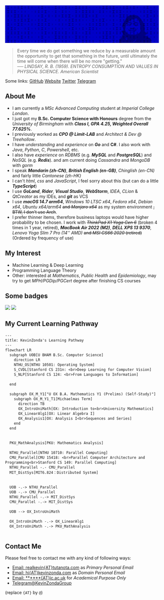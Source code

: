 [![](img/banner-imperial.png)](https://github.com/KevinZonda)

> Every time we do get something we reduce by a measurable amount the opportunity to get that something in the future, until ultimately the time will come when there will be no more "getting."  
> ── *LINDSAY, R. B. (1959). ENTROPY CONSUMPTION AND VALUES IN PHYSICAL SCIENCE. American Scientist*

Some links:
[GitHub](https://github.com/KevinZonda)
[Website](https://KevinZonda.com)
[Twitter](https://twitter.com/toncoin_cn)
[Telegram](https://t.me/KevinZonda)

## About Me

- I am currently a _MSc Advanced Computing_ student at _Imperial College London_.
- I just got my **B.Sc. Computer Science with Honours** degree from the _University of Birmingham_ with ***Class I, GPA 4.25, Weighted Overall 77.625%***.
- I previously worked as **_CPO @ Limit-LAB_** and _Architect & Dev @ Treehollow_.
- I have _understanding_ and _experience_ on **_Go_** and **C#**. I also work with _Java_, _Python_, _C_, _Powershell_, etc.
- I also have _experience_ on _RDBMS_ (e.g. **_MySQL_** and **_PostgreSQL_**) and _NoSQL_ (e.g. **_Redis_**).
  and am current doing _Cassandra_ and _MongoDB_ with _gorm_
- I speak **_Mandarin (zh-CN)_**, **_British English (en-GB)_**, _Chinglish (en-CN)_ and fairly little _Cantonese (zh-HK)_
- I can't _html_, _css_ and _JavaScript_, I feel sorry about this (but can do a little **_TypeScript_**)
- I use **_GoLand_**, **_Rider_**, **_Visual Studio_**, **_WebStorm_**, _IDEA_, _CLion_ & _QtCreator_ as my IDEs, and **_git_** as VCS
- I use **_macOS 14.7 arm64_**, _Windows 10 LTSC x64_, _Fedora x64_, _Debian x64_, _Ubuntu x64/arm64_ ~~and _Manjaro x64_~~ as my system environment ~~, BTW, I don't use Arch~~.
- I prefer thinner items, therefore business laptops would have higher probability to be chosen. I work with
  ~~_ThinkPad X1 Yoga Gen 6_~~ (broken 4 times in 1 year, retired), **_MacBook
  Air 2022 (M2)_**, **_DELL XPS 13 9370_**, _Lenovo Yoga Slim 7 Pro (14'' AMD)_ ~~and _MSI GS66 2020_ (retired)~~ (Ordered by frequency
  of use)


## My Interest

- Machine Learning & Deep Learning
- Programming Language Theory
- Other: interested at _Mathematics_, _Public Health_ and _Epidemiology_, may try to get _MPH/PGDip/PGCert_ degree after finishing CS courses

## Some badges

![](https://skillicons.dev/icons?i=arduino,raspberrypi,azure,github,twitter,cloudflare,apple,linux,debian,mint,windows,go,dotnet,cs,python,java,qt,powershell,bash,c,ts,solidity,react,pnpm,vite,pytorch,tensorflow,opencv,idea,rider,pycharm,clion,visualstudio,vscode,vim,neovim,docker,postgres,mysql,nginx,postman,redis,git,github,githubactions)
![](https://www.codewars.com/users/KevinZonda/badges/large)

## My Current Learning Pathway

```mermaid
---
title: KevinZonda's Learning Pathway
---
flowchart LR
  subgraph UOB[U BHAM B.Sc. Computer Science]
    direction LR
    NTHU_OS[NTHU 10501: Operating System]
    S_CVDL[Stanford CS 231n: <br>Deep Learning for Computer Vision]
    S_NLP[Stanford CS 124: <br>From Languages to Information]

  end

  subgraph OX_M_Y1["U OX B.A. Mathematics Y1 (Prelims) (Self-Study)"]
    subgraph OX_M_Y1_T1[Michaelmas Term]
      direction TB
      OX_IntroUniMath[OX: Introduction to<br>University Mathematics]
      OX_LinearAlg1[OX: Linear Algebra I]
      OX_Analysis1[OX: Analysis I<br>Sequences and Series]
    end
  end

  
  PKU_MathAnalysis[PKU: Mathematics Analysis]
  
  NTHU_Parallel[NTHU 10710: Parallel Computing]
  CMU_Parallel[CMU 15418: <br>Parallel Computer Architecture and Programming<br>Stanford CS 149: Parallel Computing]
  NTHU_Parallel -.- CMU_Parallel
  MIT_DistSys[MIT6.824：Distributed System]
  

  UOB -.-> NTHU_Parallel
  UOB -.-> CMU_Parallel
  NTHU_Parallel -.-> MIT_DistSys
  CMU_Parallel -.-> MIT_DistSys

  UOB --> OX_IntroUniMath

  OX_IntroUniMath -.-> OX_LinearAlg1
  OX_IntroUniMath -.-> PKU_MathAnalysis
  
```

## Contact Me

Please feel free to contact me with any kind of following ways:

- [Email: realkevin{AT}tutanota.com](mailto:realkevin@tutanota.com) as _Primary Personal Email_
- [Email: hi{AT}kevinzonda.com](mailto:hi@kevinzonda.com) as _Domain Personal Email_
- [Email: ******{AT}ic.ac.uk]() for _Academical Purpose Only_
- [Telegram@KevinZondaGroup](https://t.me/KevinZondaGroup)

(replace `{AT}` by `@`)
